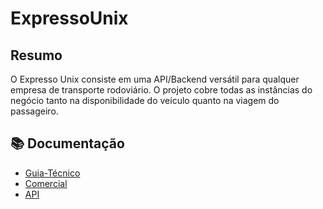 # ExpressoUnix
## Resumo
O Expresso Unix consiste em uma API/Backend versátil para qualquer empresa de transporte rodoviário. O projeto cobre todas as instâncias do negócio tanto na disponibilidade do veículo quanto na viagem do passageiro.
## 📚 Documentação

- [Guia-Técnico](Documentação/guia-tecnico.md)
- [Comercial](Documentação/comercial.md)
- [API](docs/api.md)

